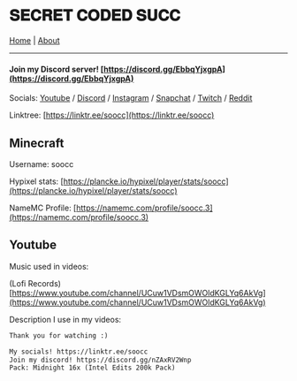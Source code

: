 # 𝐒𝐄𝐂𝐑𝐄𝐓 𝐂𝐎𝐃𝐄𝐃 𝐒𝐔𝐂𝐂
[Home](soocc.github.io) | [About](about)
<hr>

#### Join my Discord server! [https://discord.gg/EbbqYjxgpA](https://discord.gg/EbbqYjxgpA)

Socials:
[Youtube](https://www.youtube.com/channel/UCaO5k5qvFP-w4cZX2u_LNWw) / [Discord](https://discordapp.com/users/616294132973043767) / [Instagram](https://www.instagram.com/sooccly/) / 
[Snapchat](https://www.snapchat.com/add/sooccly) / 
[Twitch](https://www.twitch.tv/sooccd) / [Reddit](https://www.reddit.com/user/soocc)

Linktree: [https://linktr.ee/soocc](https://linktr.ee/soocc)

## Minecraft
Username: soocc

Hypixel stats: [https://plancke.io/hypixel/player/stats/soocc](https://plancke.io/hypixel/player/stats/soocc)

NameMC Profile: [https://namemc.com/profile/soocc.3](https://namemc.com/profile/soocc.3)

## Youtube
Music used in videos:

(Lofi Records) [https://www.youtube.com/channel/UCuw1VDsmOWOldKGLYq6AkVg](https://www.youtube.com/channel/UCuw1VDsmOWOldKGLYq6AkVg)

Description I use in my videos:
```markdown
Thank you for watching :)

My socials! https://linktr.ee/soocc
Join my discord! https://discord.gg/nZAxRV2Wnp
Pack: Midnight 16x (Intel Edits 200k Pack)
```
